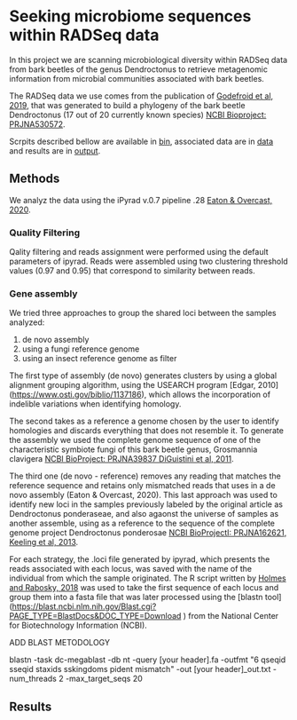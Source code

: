 # Seeking microbiome sequences within RADSeq data


In this project we are scanning microbiological diversity within RADSeq data from bark beetles of the genus Dendroctonus to retrieve metagenomic information from microbial communities associated with bark beetles.

The RADSeq data we use comes from the publication of [Godefroid et al, 2019](https://www.sciencedirect.com/science/article/abs/pii/S1055790319302441), that was generated to build a phylogeny of the bark beetle Dendroctonus (17 out of 20 currently known species) [NCBI Bioproject: PRJNA530572](https://www.ncbi.nlm.nih.gov/bioproject/?term=txid77165[Organism:noexp]).

Scrpits described bellow are available in [bin](https://github.com/daniel-acga/Metagenomics-RAD-Insect-/blob/master/bin/Holmes%202018%20R%20blast), associated data are in [data](link) and results are in [output](link).



## Methods

We analyz the data using the iPyrad v.0.7 pipeline .28 [Eaton & Overcast, 2020](https://academic.oup.com/bioinformatics/article-abstract/36/8/2592/5697088).

### Quality Filtering
Qality filtering and reads assignment were performed using the default parameters of ipyrad. Reads were assembled using two clustering threshold values (0.97 and 0.95) that correspond to similarity between reads.



### Gene assembly
We tried three approaches to group the shared loci between the samples analyzed:

1. de novo assembly
1. using a fungi reference genome
1. using an insect reference genome as filter

The first type of assembly (de novo) generates clusters by using a global alignment grouping algorithm, using the USEARCH program [Edgar, 2010] (https://www.osti.gov/biblio/1137186), which allows the incorporation of indelible variations when identifying homology. 

The second takes as a reference a genome chosen by the user to identify homologies and discards everything that does not resemble it. To generate the assembly we used the complete genome sequence of one of the characteristic symbiote fungi of this bark beetle genus, Grosmannia clavigera [NCBI BioProject: PRJNA39837 DiGuistini et al, 2011](https://www.pnas.org/content/108/6/2504.short).

The third one (de novo - reference) removes any reading that matches the reference sequence and retains only mismatched reads that uses in a de novo assembly (Eaton & Overcast, 2020). This last approach was used to identify new loci in the samples previously labeled by the original article as Dendroctonus ponderaseae, and also agaonst the universe of samples as another assemble, using as a reference to the sequence of the complete genome project Dendroctonus ponderosae [NCBI BioProjectI: PRJNA162621, Keeling et al, 2013](https://genomebiology.biomedcentral.com/articles/10.1186/gb-2013-14-3-r27).

For each strategy, the .loci file generated by ipyrad, which presents the reads associated with each locus, was saved with the name of the individual from which the sample originated. The R script written by [Holmes and Rabosky, 2018](https://peerj.com/articles/4662/) was used to take the first sequence of each locus and group them into a fasta file that was later processed using the [blastn tool] (https://blast.ncbi.nlm.nih.gov/Blast.cgi?PAGE_TYPE=BlastDocs&DOC_TYPE=Download
) from the National Center for Biotechnology Information (NCBI).

ADD BLAST METODOLOGY

blastn -task dc-megablast -db nt -query [your header].fa -outfmt "6 qseqid sseqid staxids sskingdoms pident mismatch" -out [your header]_out.txt -num_threads 2  -max_target_seqs 20

## Results
